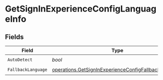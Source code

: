 # GetSignInExperienceConfigLanguageInfo


## Fields

| Field                                                                                                                        | Type                                                                                                                         | Required                                                                                                                     | Description                                                                                                                  |
| ---------------------------------------------------------------------------------------------------------------------------- | ---------------------------------------------------------------------------------------------------------------------------- | ---------------------------------------------------------------------------------------------------------------------------- | ---------------------------------------------------------------------------------------------------------------------------- |
| `AutoDetect`                                                                                                                 | *bool*                                                                                                                       | :heavy_check_mark:                                                                                                           | N/A                                                                                                                          |
| `FallbackLanguage`                                                                                                           | [operations.GetSignInExperienceConfigFallbackLanguage](../../models/operations/getsigninexperienceconfigfallbacklanguage.md) | :heavy_check_mark:                                                                                                           | N/A                                                                                                                          |